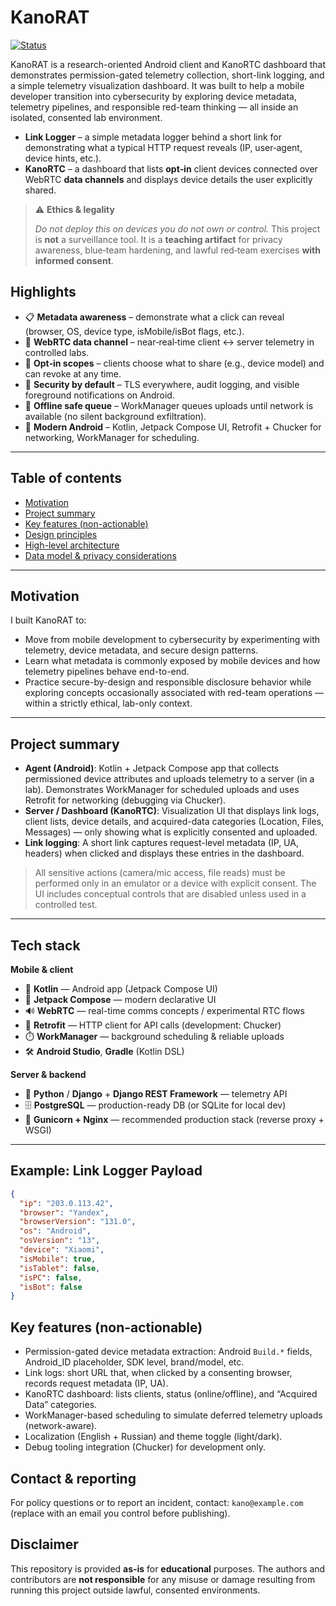 
# KanoRAT

[![Status](https://img.shields.io/badge/status-lab--only-orange)](#ethics--safety)

KanoRAT is a research-oriented Android client and KanoRTC dashboard that demonstrates permission-gated telemetry collection, short-link logging, and a simple telemetry visualization dashboard. It was built to help a mobile developer transition into cybersecurity by exploring device metadata, telemetry pipelines, and responsible red-team thinking — all inside an isolated, consented lab environment.

- **Link Logger** – a simple metadata logger behind a short link for demonstrating what a typical HTTP request reveals (IP, user‑agent, device hints, etc.).
- **KanoRTC** – a dashboard that lists **opt‑in** client devices connected over WebRTC **data channels** and displays device details the user explicitly shared.

> ⚠️ **Ethics & legality**
>
> *Do not deploy this on devices you do not own or control.* This project is **not** a surveillance tool. It is a **teaching artifact** for privacy awareness, blue‑team hardening, and lawful red‑team exercises **with informed consent**.

## Highlights

- 📋 **Metadata awareness** – demonstrate what a click can reveal (browser, OS, device type, isMobile/isBot flags, etc.).
- 🔌 **WebRTC data channel** – near‑real‑time client ↔ server telemetry in controlled labs.
- 🧭 **Opt‑in scopes** – clients choose what to share (e.g., device model) and can revoke at any time.
- 🔐 **Security by default** – TLS everywhere, audit logging, and visible foreground notifications on Android.
- 🧱 **Offline safe queue** – WorkManager queues uploads until network is available (no silent background exfiltration).
- 🧩 **Modern Android** – Kotlin, Jetpack Compose UI, Retrofit + Chucker for networking, WorkManager for scheduling.

---

## Table of contents

- [Motivation](#motivation)
- [Project summary](#project-summary)
- [Key features (non-actionable)](#key-features-non-actionable)
- [Design principles](#design-principles)
- [High-level architecture](#high-level-architecture)
- [Data model & privacy considerations](#data-model--privacy-considerations)


---

## Motivation

I built KanoRAT to:

- Move from mobile development to cybersecurity by experimenting with telemetry, device metadata, and secure design patterns.
- Learn what metadata is commonly exposed by mobile devices and how telemetry pipelines behave end-to-end.
- Practice secure-by-design and responsible disclosure behavior while exploring concepts occasionally associated with red-team operations — within a strictly ethical, lab-only context.

---

## Project summary

- **Agent (Android)**: Kotlin + Jetpack Compose app that collects permissioned device attributes and uploads telemetry to a server (in a lab). Demonstrates WorkManager for scheduled uploads and uses Retrofit for networking (debugging via Chucker).
- **Server / Dashboard (KanoRTC)**: Visualization UI that displays link logs, client lists, device details, and acquired-data categories (Location, Files, Messages) — only showing what is explicitly consented and uploaded.
- **Link logging**: A short link captures request-level metadata (IP, UA, headers) when clicked and displays these entries in the dashboard.

> All sensitive actions (camera/mic access, file reads) must be performed only in an emulator or a device with explicit consent. The UI includes conceptual controls that are disabled unless used in a controlled test.

---

## Tech stack

**Mobile & client**
- 📱 **Kotlin** — Android app (Jetpack Compose UI)
- 🎨 **Jetpack Compose** — modern declarative UI
- 🔊 **WebRTC** — real-time comms concepts / experimental RTC flows
- 🔌 **Retrofit** — HTTP client for API calls (development: Chucker)
- ⏱️ **WorkManager** — background scheduling & reliable uploads
- 🛠️ **Android Studio**, **Gradle** (Kotlin DSL)

**Server & backend**
- 🐍 **Python** / **Django** + **Django REST Framework** — telemetry API
- 🗄️ **PostgreSQL** — production-ready DB (or SQLite for local dev)
- 🔁 **Gunicorn + Nginx** — recommended production stack (reverse proxy + WSGI)
---

## Example: Link Logger Payload

```json
{
  "ip": "203.0.113.42",
  "browser": "Yandex",
  "browserVersion": "131.0",
  "os": "Android",
  "osVersion": "13",
  "device": "Xiaomi",
  "isMobile": true,
  "isTablet": false,
  "isPC": false,
  "isBot": false
}
```

## Key features (non-actionable)

- Permission-gated device metadata extraction: Android `Build.*` fields, Android_ID placeholder, SDK level, brand/model, etc.
- Link logs: short URL that, when clicked by a consenting browser, records request metadata (IP, UA).
- KanoRTC dashboard: lists clients, status (online/offline), and “Acquired Data” categories.
- WorkManager-based scheduling to simulate deferred telemetry uploads (network-aware).
- Localization (English + Russian) and theme toggle (light/dark).
- Debug tooling integration (Chucker) for development only.

## Contact & reporting

For policy questions or to report an incident, contact: `kano@example.com` (replace with an email you control before publishing).


## Disclaimer

This repository is provided **as‑is** for **educational** purposes. The authors and contributors are **not responsible** for any misuse or damage resulting from running this project outside lawful, consented environments.




